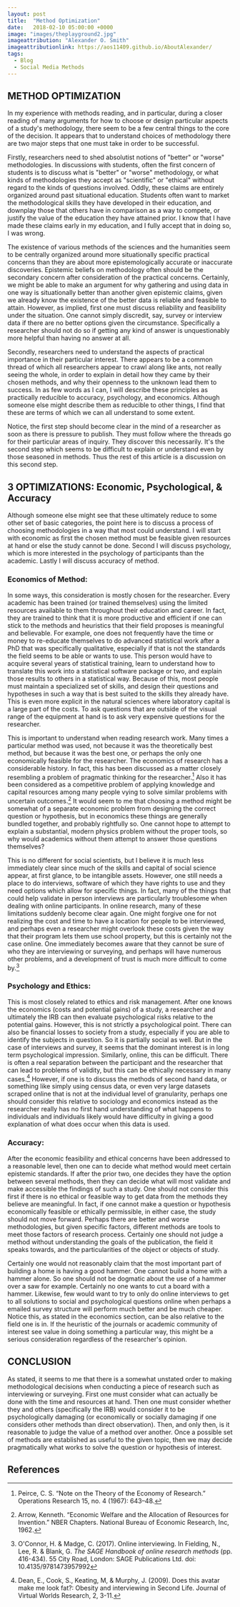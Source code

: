 ```yaml
---
layout: post
title:  "Method Optimization"
date:   2018-02-10 05:00:00 +0000
image: "images/theplayground2.jpg"
imageattribution: "Alexander O. Smith"
imageattributionlink: https://aos11409.github.io/AboutAlexander/
tags:
  - Blog
  - Social Media Methods
---
```

## METHOD OPTIMIZATION
In my experience with methods reading, and in particular, during a closer reading of many arguments for how to choose or design particular aspects of a study's methodology, there seem to be a few central things to the core of the decision. It appears that to understand choices of methodology there are two major steps that one must take in order to be successful.

Firstly, researchers need to shed absolutist notions of "better" or "worse" methodologies. In discussions with students, often the first concern of students is to discuss what is "better" or "worse" methodology, or what kinds of methodologies they accept as "scientific" or "ethical" without regard to the kinds of questions involved. Oddly, these claims are entirely organized around past situational education. Students often want to market the methodological skills they have developed in their education, and downplay those that others have in comparison as a way to compete, or justify the value of the education they have attained prior. I know that I have made these claims early in my education, and I fully accept that in doing so, I was wrong.

The existence of various methods of the sciences and the humanities seem to be centrally organized around more situationally specific practical concerns than they are about more epistemologically accurate or inaccurate discoveries. Epistemic beliefs on methodology often should be the secondary concern after consideration of the practical concerns. Certainly, we might be able to make an argument for why gathering and using data in one way is situationally better than another given epistemic claims, given we already know the existence of the better data is reliable and feasible to attain. However, as implied, first one must discuss reliability and feasibility under the situation. One cannot simply discredit, say, survey or interview data if there are no better options given the circumstance. Specifically a researcher should not do so if getting any kind of answer is unquestionably more helpful than having no answer at all.

Secondly, researchers need to understand the aspects of practical importance in their particular interest. There appears to be a common thread of which all researchers appear to crawl along like ants, not really seeing the whole, in order to explain in detail how they came by their chosen methods, and why their openness to the unknown lead them to success. In as few words as I can, I will describe these principles as practically reducible to accuracy, psychology, and economics. Although someone else might describe them as reducible to other things, I find that these are terms of which we can all understand to some extent.

Notice, the first step should become clear in the mind of a researcher as soon as there is pressure to publish. They must follow where the threads go for their particular areas of inquiry. They discover this necessarily. It's the second step which seems to be difficult to explain or understand even by those seasoned in methods. Thus the rest of this article is a discussion on this second step.

## 3 OPTIMIZATIONS: Economic, Psychological, & Accuracy
Although someone else might see that these ultimately reduce to some other set of basic categories, the point here is to discuss a process of choosing methodologies in a way that most could understand. I will start with economic as first the chosen method must be feasible given resources at hand or else the study cannot be done. Second I will discuss psychology, which is more interested in the psychology of participants than the academic. Lastly I will discuss accuracy of method.

### Economics of Method:
In some ways, this consideration is mostly chosen for the researcher. Every academic has been trained (or trained themselves) using the limited resources available to them throughout their education and career. In fact, they are trained to think that it is more productive and efficient if one can stick to the methods and heuristics that their field proposes is meaningful and believable. For example, one does not frequently have the time or money to re-educate themselves to do advanced statistical work after a PhD that was specifically qualitative, especially if that is not the standards the field seems to be able or wants to use. This person would have to acquire several years of statistical training, learn to understand how to translate this work into a statistical software package or two, and explain those results to others in a statistical way. Because of this, most people must maintain a specialized set of skills, and design their questions and hypotheses in such a way that is best suited to the skills they already have. This is even more explicit in the natural sciences where laboratory capital is a large part of the costs. To ask questions that are outside of the visual range of the equipment at hand is to ask very expensive questions for the researcher.

This is important to understand when reading research work. Many times a particular method was used, not because it was the theoretically best method, but because it was the best one, or perhaps the only one economically feasible for the researcher. The economics of research has a considerable history. In fact, this has been discussed as a matter closely resembling a problem of pragmatic thinking for the researcher.[^1] Also it has been considered as a competitive problem of applying knowledge and capital resources among many people vying to solve similar problems with uncertain outcomes.[^2] It would seem to me that choosing a method might be somewhat of a separate economic problem from designing the correct question or hypothesis, but in economics these things are generally bundled together, and probably rightfully so. One cannot hope to attempt to explain a substantial, modern physics problem without the proper tools, so why would academics without them attempt to answer those questions themselves?

This is no different for social scientists, but I believe it is much less immediately clear since much of the skills and capital of social science appear, at first glance, to be intangible assets. However, one still needs a place to do interviews, software of which they have rights to use and they need options which allow for specific things. In fact, many of the things that could help validate in person interviews are particularly troublesome when dealing with online participants. In online research, many of these limitations suddenly become clear again. One might forgive one for not realizing the cost and time to have a location for people to be interviewed, and perhaps even a researcher might overlook these costs given the way that their program lets them use school property, but this is certainly not the case online. One immediately becomes aware that they cannot be sure of who they are interviewing or surveying, and perhaps will have numerous other problems, and a development of trust is much more difficult to come by.[^3]

### Psychology and Ethics:
This is most closely related to ethics and risk management. After one knows the economics (costs and potential gains) of a study, a researcher and ultimately the IRB can then evaluate psychological risks relative to the potential gains. However, this is not strictly a psychological point. There can also be financial losses to society from a study, especially if you are able to identify the subjects in question. So it is partially social as well. But in the case of interviews and survey, it seems that the dominant interest is in long term psychological impression. Similarly, online, this can be difficult. There is often a real separation between the participant and the researcher that can lead to problems of validity, but this can be ethically necessary in many cases.[^4] However, if one is to discuss the methods of second hand data, or something like simply using census data, or even very large datasets scraped online that is not at the individual level of granularity, perhaps one should consider this relative to sociology and economics instead as the researcher really has no first hand understanding of what happens to individuals and individuals likely would have difficulty in giving a good explanation of what does occur when this data is used.

### Accuracy:
After the economic feasibility and ethical concerns have been addressed to a reasonable level, then one can to decide what method would meet certain epistemic standards. If after the prior two, one decides they have the option between several methods, then they can decide what will most validate and make accessible the findings of such a study. One should not consider this first if there is no ethical or feasible way to get data from the methods they believe are meaningful. In fact, if one cannot make a question or hypothesis economically feasible or ethically permissible, in either case, the study should not move forward. Perhaps there are better and worse methodologies, but given specific factors, different methods are tools to meet those factors of research process. Certainly one should not judge a method without understanding the goals of the publication, the field it speaks towards, and the particularities of the object or objects of study.

Certainly one would not reasonably claim that the most important part of building a home is having a good hammer. One cannot build a home with a hammer alone. So one should not be dogmatic about the use of a hammer over a saw for example. Certainly no one wants to cut a board with a hammer. Likewise, few would want to try to only do online interviews to get to all solutions to social and psychological questions online when perhaps a emailed survey structure will perform much better and be much cheaper. Notice this, as stated in the economics section, can be also relative to the field one is in. If the heuristic of the journals or academic community of interest see value in doing something a particular way, this might be a serious consideration regardless of the researcher's opinion.

## CONCLUSION
As stated, it seems to me that there is a somewhat unstated order to making methodological decisions when conducting a piece of research such as interviewing or surveying. First one must consider what can actually be done with the time and resources at hand. Then one must consider whether they and others (specifically the IRB) would consider it to be psychologically damaging (or economically or socially damaging if one considers other methods than direct observation). Then, and only then, is it reasonable to judge the value of a method over another. Once a possible set of methods are established as useful to the given topic, then we may decide pragmatically what works to solve the question or hypothesis of interest.

## References
[^1]: Peirce, C. S. “Note on the Theory of the Economy of Research.” Operations Research 15, no. 4 (1967): 643–48.

[^2]: Arrow, Kenneth. “Economic Welfare and the Allocation of Resources for Invention.” NBER Chapters. National Bureau of Economic Research, Inc, 1962.

[^3]: O'Connor, H. & Madge, C. (2017). Online interviewing. In Fielding, N., Lee, R. & Blank, G. *The SAGE Handbook of online research methods* (pp. 416-434). 55 City Road, London: SAGE Publications Ltd. doi: 10.4135/9781473957992

[^4]: Dean, E., Cook, S., Keating, M, & Murphy, J. (2009). Does this avatar make me look fat?: Obesity and interviewing in Second Life. Journal of Virtual Worlds Research, 2, 3-11.
